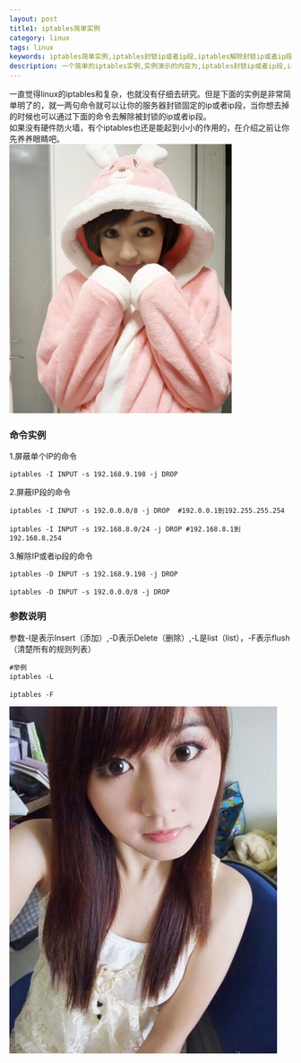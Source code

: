 ```yaml
---
layout: post
title1: iptables简单实例
category: linux
tags: linux
keywords: iptables简单实例,iptables封锁ip或者ip段,iptables解除封锁ip或者ip段
description: 一个简单的iptables实例,实例演示的内容为,iptables封锁ip或者ip段,iptables解除封锁ip或者ip段。
---
```

<p>一直觉得linux的iptables和复杂，也就没有仔细去研究。但是下面的实例是非常简单明了的，就一两句命令就可以让你的服务器封锁固定的ip或者ip段，当你想去掉的时候也可以通过下面的命令去解除被封锁的ip或者ip段。<br/>
如果没有硬件防火墙，有个iptables也还是能起到小小的作用的，在介绍之前让你先养养眼睛吧。<br/><img src='/assets/img/beauty/20140708142126.jpg'></p>

<h3>命令实例</h3>

1.屏蔽单个IP的命令

	iptables -I INPUT -s 192.168.9.198 -j DROP
	
2.屏蔽IP段的命令

	iptables -I INPUT -s 192.0.0.0/8 -j DROP  #192.0.0.1到192.255.255.254

	iptables -I INPUT -s 192.168.8.0/24 -j DROP #192.168.8.1到192.168.8.254

3.解除IP或者ip段的命令

	iptables -D INPUT -s 192.168.9.198 -j DROP

	iptables -D INPUT -s 192.0.0.0/8 -j DROP

<h3>参数说明</h3>

参数-I是表示Insert（添加）,-D表示Delete（删除）,-L是list（list），-F表示flush（清楚所有的规则列表）

	#举例
	iptables -L

	iptables -F

<img src='/assets/img/beauty/20140708141928.jpg'>


